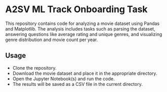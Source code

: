 # A2SV ML Track Onboarding Task

This repository contains code for analyzing a movie dataset using Pandas and Matplotlib. The analysis includes tasks such as parsing the dataset, answering questions like average rating and unique genres, and visualizing genre distribution and movie count per year.

## Usage
- Clone the repository.
- Download the movie dataset and place it in the appropriate directory.
- Open the Jupyter Notebook(s)  and run the code.
- The results will be saved as a CSV file in the current directory.
